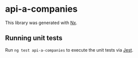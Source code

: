 # api-a-companies

This library was generated with [Nx](https://nx.dev).

## Running unit tests

Run `ng test api-a-companies` to execute the unit tests via [Jest](https://jestjs.io).
